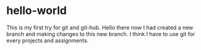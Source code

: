 # hello-world
This is my first try for git and git-hub.
Hello there now I had created a new branch and making changes to this new branch.
I think I have to use git for every projects and assignments.
